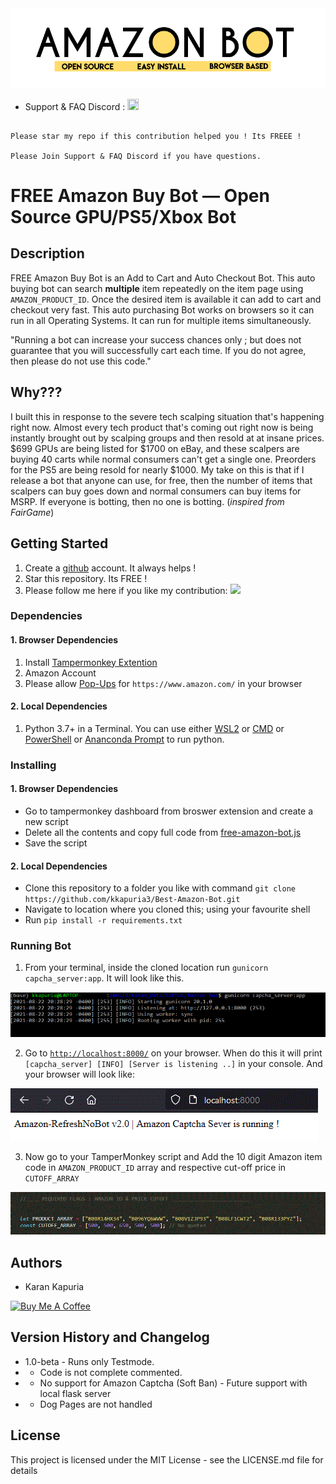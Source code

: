 <img src="resources/new_logo.gif">

* Support & FAQ Discord : <a href="https://discord.gg/UcxcyxS5X8"><img src="https://discord.com/assets/f9bb9c4af2b9c32a2c5ee0014661546d.png" width="18" height="18"></img></a>

```

Please star my repo if this contribution helped you ! Its FREEE !

Please Join Support & FAQ Discord if you have questions.

```
# FREE Amazon Buy Bot — Open Source GPU/PS5/Xbox Bot

## Description

FREE Amazon Buy Bot is an Add to Cart and Auto Checkout Bot. This auto buying bot can search **multiple** item repeatedly on the item page using `AMAZON_PRODUCT_ID`. Once the desired item is available it can add to cart and checkout very fast. This auto purchasing Bot works on browsers so it can run in all Operating Systems. It can run for multiple items simultaneously.

"Running a bot can increase your success chances only ; but does not guarantee that you will successfully cart each time. If you do not agree, then please do not use this code."

## Why???

I built this in response to the severe tech scalping situation that's happening right now. Almost every tech product that's coming out right now is being instantly brought out by scalping groups and then resold at at insane prices. $699 GPUs are being listed for $1700 on eBay, and these scalpers are buying 40 carts while normal consumers can't get a single one. Preorders for the PS5 are being resold for nearly $1000. My take on this is that if I release a bot that anyone can use, for free, then the number of items that scalpers can buy goes down and normal consumers can buy items for MSRP. If everyone is botting, then no one is botting. (*inspired from FairGame*)


## Getting Started

1. Create a [github](https://github.com/login?return_to=%2Fkkapuria3) account. It always helps !
2. Star this repository. Its FREE !
3. Please follow me here if you like my contribution: [<img src="https://p.kindpng.com/picc/s/726-7262336_deadpool-logo-pixel-art-hd-png-download.png" width="25"/>](https://github.com/kkapuria3)

### Dependencies

#### 1. Browser Dependencies

1. Install [Tampermonkey Extention](https://www.tampermonkey.net/)
2. Amazon Account 
3. Please allow [Pop-Ups](https://www.isc.upenn.edu/how-to/configuring-your-web-browser-allow-pop-windows) for ```https://www.amazon.com/``` in your browser

#### 2. Local Dependencies

1. Python 3.7+ in a Terminal. You can use either [WSL2](https://docs.microsoft.com/en-us/windows/wsl/about) or [CMD](https://www.google.com/search?client=firefox-b-1-d&q=windows+command+prompt) or [PowerShell](https://docs.microsoft.com/en-us/powershell/) or [Ananconda Prompt](https://docs.anaconda.com/anaconda/user-guide/getting-started/) to run python.

### Installing

#### 1. Browser Dependencies

* Go to tampermonkey dashboard from broswer extension and create a new script
* Delete all the contents and copy full code from [free-amazon-bot.js](https://raw.githubusercontent.com/kkapuria3/Amazon-Bot/main/free-amazon-bot.js)
* Save the script

#### 2. Local Dependencies
* Clone this repository to a folder you like with command `git clone https://github.com/kkapuria3/Best-Amazon-Bot.git`
* Navigate to location where you cloned this; using your favourite shell
* Run `pip install -r requirements.txt`

### Running Bot

1. From your terminal, inside the cloned location run `gunicorn capcha_server:app`. It will look like this.

<img src="resources/python_shell.gif">

2. Go to [`http://localhost:8000/`](http://localhost:8000/) on your browser. When do this it will print ` [capcha_server] [INFO] [Server is listening ..]` in your console. And your browser will look like:

<img src="resources/server_running.gif">

3. Now go to your TamperMonkey script and Add the 10 digit Amazon item code in `AMAZON_PRODUCT_ID` array and respective cut-off price in `CUTOFF_ARRAY`


<img src="resources/flags.gif">

## Authors

* Karan Kapuria

<a href="https://www.buymeacoffee.com/kapuriakaran" target="_blank"><img src="https://cdn.buymeacoffee.com/buttons/v2/default-yellow.png" alt="Buy Me A Coffee" style="height: 60px !important;width: 217px !important;" ></a>


## Version History and Changelog

* 1.0-beta - Runs only Testmode.
* - Code is not complete commented.
* - No support for Amazon Captcha (Soft Ban) - Future support with local flask server
* - Dog Pages are not handled


## License

This project is licensed under the MIT License - see the LICENSE.md file for details

